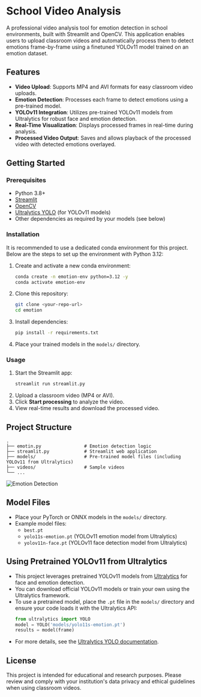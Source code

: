 # School Video Analysis

A professional video analysis tool for emotion detection in school environments, built with Streamlit and OpenCV. This application enables users to upload classroom videos and automatically process them to detect emotions frame-by-frame using a finetuned YOLOv11 model trained on an emotion dataset.


## Features

- **Video Upload**: Supports MP4 and AVI formats for easy classroom video uploads.
- **Emotion Detection**: Processes each frame to detect emotions using a pre-trained model.
- **YOLOv11 Integration**: Utilizes pre-trained YOLOv11 models from Ultralytics for robust face and emotion detection.
- **Real-Time Visualization**: Displays processed frames in real-time during analysis.
- **Processed Video Output**: Saves and allows playback of the processed video with detected emotions overlayed.

## Getting Started

### Prerequisites
- Python 3.8+
- [Streamlit](https://streamlit.io/)
- [OpenCV](https://opencv.org/)
- [Ultralytics YOLO](https://docs.ultralytics.com/) (for YOLOv11 models)
- Other dependencies as required by your models (see below)



### Installation
It is recommended to use a dedicated conda environment for this project. Below are the steps to set up the environment with Python 3.12:

1. Create and activate a new conda environment:
   ```bash
   conda create -n emotion-env python=3.12 -y
   conda activate emotion-env
   ```

2. Clone this repository:
   ```bash
   git clone <your-repo-url>
   cd emotion
   ```
3. Install dependencies:
   ```bash
   pip install -r requirements.txt
   ```
4. Place your trained models in the `models/` directory.

### Usage
1. Start the Streamlit app:
   ```bash
   streamlit run streamlit.py
   ```
2. Upload a classroom video (MP4 or AVI).
3. Click **Start processing** to analyze the video.
4. View real-time results and download the processed video.

## Project Structure

```
.
├── emotin.py                # Emotion detection logic
├── streamlit.py             # Streamlit web application
├── models/                  # Pre-trained model files (including YOLOv11 from Ultralytics)
├── videos/                  # Sample videos
└── ...
```
![Emotion Detection](attachment://github.com/yourusername/your-video-analysis-tool-in-action)

## Model Files
- Place your PyTorch or ONNX models in the `models/` directory.
- Example model files:
  - `best.pt`
  - `yolo11s-emotion.pt` (YOLOv11 emotion model from Ultralytics)
  - `yolov11n-face.pt` (YOLOv11 face detection model from Ultralytics)

## Using Pretrained YOLOv11 from Ultralytics
- This project leverages pretrained YOLOv11 models from [Ultralytics](https://github.com/ultralytics/ultralytics) for face and emotion detection.
- You can download official YOLOv11 models or train your own using the Ultralytics framework.
- To use a pretrained model, place the `.pt` file in the `models/` directory and ensure your code loads it with the Ultralytics API:
  ```python
  from ultralytics import YOLO
  model = YOLO('models/yolo11s-emotion.pt')
  results = model(frame)
  ```
- For more details, see the [Ultralytics YOLO documentation](https://docs.ultralytics.com/).


## License
This project is intended for educational and research purposes. Please review and comply with your institution's data privacy and ethical guidelines when using classroom videos.

